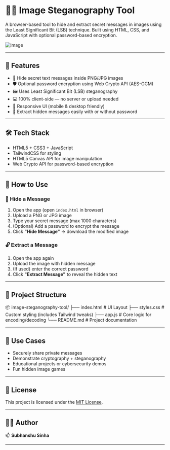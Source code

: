 # 🕵️‍♂️ Image Steganography Tool

A browser-based tool to hide and extract secret messages in images using the Least Significant Bit (LSB) technique. Built using HTML, CSS, and JavaScript with optional password-based encryption.

![image](https://github.com/user-attachments/assets/5a578f2e-3753-4217-bde3-2d106c35bfbe)

---

## 🔐 Features

- 🔏 Hide secret text messages inside PNG/JPG images
- 🛡️ Optional password encryption using Web Crypto API (AES-GCM)
- 🖼️ Uses Least Significant Bit (LSB) steganography
- 💻 100% client-side — no server or upload needed
- 📱 Responsive UI (mobile & desktop friendly)
- 🔎 Extract hidden messages easily with or without password

---

## 🛠️ Tech Stack

- HTML5 + CSS3 + JavaScript
- TailwindCSS for styling
- HTML5 Canvas API for image manipulation
- Web Crypto API for password-based encryption

---

## 🧪 How to Use

### 🔐 Hide a Message
1. Open the app (open `index.html` in browser)
2. Upload a PNG or JPG image
3. Type your secret message (max 1000 characters)
4. (Optional) Add a password to encrypt the message
5. Click **"Hide Message"** → download the modified image

### 🔓 Extract a Message
1. Open the app again
2. Upload the image with hidden message
3. (If used) enter the correct password
4. Click **"Extract Message"** to reveal the hidden text

---

## 📁 Project Structure

📦 image-steganography-tool/
├── index.html # UI Layout
├── styles.css # Custom styling (includes Tailwind tweaks)
├── app.js # Core logic for encoding/decoding
└── README.md # Project documentation


---


## 📌 Use Cases

- Securely share private messages
- Demonstrate cryptography + steganography
- Educational projects or cybersecurity demos
- Fun hidden image games

---

## 📄 License

This project is licensed under the [MIT License](LICENSE).

---

## 👨‍💻 Author

📫 **Subhanshu Sinha**

---


